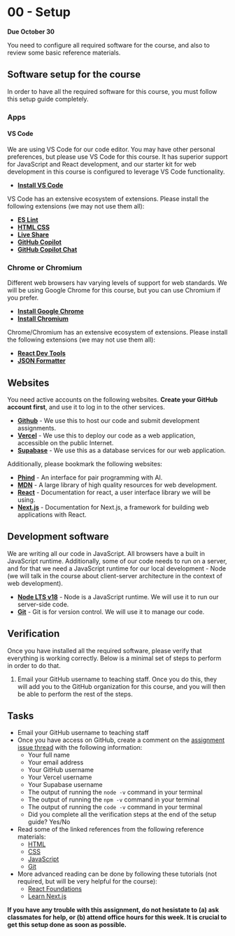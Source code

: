 # 00 - Setup

**Due October 30**

You need to configure all required software for the course, and also to review
some basic reference materials.

## Software setup for the course

In order to have all the required software for this course, you must follow this
setup guide completely.

### Apps

#### VS Code

We are using VS Code for our code editor. You may have other personal
preferences, but please use VS Code for this course. It has superior support for
JavaScript and React development, and our starter kit for web development in
this course is configured to leverage VS Code functionality.

- **[Install VS Code](https://code.visualstudio.com)**

VS Code has an extensive ecosystem of extensions. Please install the following
extensions (we may not use them all):

- **[ES Lint](https://marketplace.visualstudio.com/items?itemName=dbaeumer.vscode-eslint)**
- **[HTML CSS](https://marketplace.visualstudio.com/items?itemName=ecmel.vscode-html-css)**
- **[Live Share](https://marketplace.visualstudio.com/items?itemName=MS-vsliveshare.vsliveshare)**
- **[GitHub Copilot](https://marketplace.visualstudio.com/items?itemName=GitHub.copilot)**
- **[GitHub Copilot Chat](https://marketplace.visualstudio.com/items?itemName=GitHub.copilot-chat)**

### Chrome or Chromium

Different web browsers hav varying levels of support for web standards. We will
be using Google Chrome for this course, but you can use Chromium if you prefer.

- **[Install Google Chrome](https://www.google.com/chrome/)**
- **[Install Chromium](https://www.chromium.org/developers/how-tos/get-the-code/)**

Chrome/Chromium has an extensive ecosystem of extensions. Please install the
following extensions (we may not use them all):

- **[React Dev Tools](https://chromewebstore.google.com/detail/react-developer-tools/fmkadmapgofadopljbjfkapdkoienihi)**
- **[JSON Formatter](https://chromewebstore.google.com/detail/json-formatter/bcjindcccaagfpapjjmafapmmgkkhgoa)**

## Websites

You need active accounts on the following websites. **Create your GitHub account
first**, and use it to log in to the other services.

- **[Github](https://github.com)** - We use this to host our code and submit
  development assignments.
- **[Vercel](https://vercel.com)** - We use this to deploy our code as a web
  application, accessible on the public Internet.
- **[Supabase](https://supabase.com)** - We use this as a database services for
  our web application.

Additionally, please bookmark the following websites:

- **[Phind](https://www.phind.com)** - An interface for pair programming with
  AI.
- **[MDN](https://developer.mozilla.org/en-US/)** - A large library of high
  quality resources for web development.
- **[React](https://react.dev)** - Documentation for react, a user interface
  library we will be using.
- **[Next.js](https://nextjs.org)** - Documentation for Next.js, a framework for
  building web applications with React.

## Development software

We are writing all our code in JavaScript. All browsers have a built in
JavaScript runtime. Additionally, some of our code needs to run on a server, and
for that we need a JavaScript runtime for our local development - Node (we will
talk in the course about client-server architecture in the context of web
development).

- **[Node LTS v18](https://nodejs.org/en/download)** - Node is a JavaScript
  runtime. We will use it to run our server-side code.
- **[Git](https://git-scm.com/book/en/v2/Getting-Started-Installing-Git)** - Git
  is for version control. We will use it to manage our code.

## Verification

Once you have installed all the required software, please verify that everything
is working correctly. Below is a minimal set of steps to perform in order to do
that.

1. Email your GitHub username to teaching staff. Once you do this, they will add
   you to the GitHub organization for this course, and you will then be able to
   perform the rest of the steps.

## Tasks

- Email your GitHub username to teaching staff
- Once you have access on GitHub, create a comment on the
  [assignment issue thread](https://github.com/digital-product-jam-2024/course/issues/1)
  with the following information:
  - Your full name
  - Your email address
  - Your GitHub username
  - Your Vercel username
  - Your Supabase username
  - The output of running the `node -v` command in your terminal
  - The output of running the `npm -v` command in your terminal
  - The output of running the `code -v` command in your terminal
  - Did you complete all the verification steps at the end of the setup guide?
    Yes/No
- Read some of the linked references from the following reference materials:
  - [HTML](./../reference/html.md)
  - [CSS](./../reference/css.md)
  - [JavaScript](./../reference/javascript.md)
  - [Git](./../reference/git.md)
- More advanced reading can be done by following these tutorials (not required,
  but will be very helpful for the course):
  - [React Foundations](https://nextjs.org/learn/react-foundations)
  - [Learn Next.js](https://nextjs.org/learn/dashboard-app)

**If you have any trouble with this assignment, do not hesistate to (a) ask
classmates for help, or (b) attend office hours for this week. It is crucial to
get this setup done as soon as possible.**
